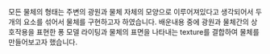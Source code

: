 모든 물체의 형태는 주변의 광원과 물체 자체의 모양으로 이루어져있다고 생각되어서 두 개의 요소를 섞어서 물체를 구현하고자 하였습니다.
배운내용 중에 광원과 물체간의 상호작용을 표현한 퐁 모델 라이팅과 물체의 표면을 나타내는 texture를 결합하여 물체를 만들어보고자 했습니다.

